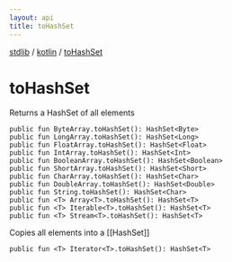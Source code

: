 ```yaml
---
layout: api
title: toHashSet
---
```

[stdlib](../index.md) / [kotlin](index.md) / [toHashSet](toHashSet.md)

# toHashSet
Returns a HashSet of all elements
```
public fun ByteArray.toHashSet(): HashSet<Byte>
public fun LongArray.toHashSet(): HashSet<Long>
public fun FloatArray.toHashSet(): HashSet<Float>
public fun IntArray.toHashSet(): HashSet<Int>
public fun BooleanArray.toHashSet(): HashSet<Boolean>
public fun ShortArray.toHashSet(): HashSet<Short>
public fun CharArray.toHashSet(): HashSet<Char>
public fun DoubleArray.toHashSet(): HashSet<Double>
public fun String.toHashSet(): HashSet<Char>
public fun <T> Array<T>.toHashSet(): HashSet<T>
public fun <T> Iterable<T>.toHashSet(): HashSet<T>
public fun <T> Stream<T>.toHashSet(): HashSet<T>
```
Copies all elements into a [[HashSet]]
```
public fun <T> Iterator<T>.toHashSet(): HashSet<T>
```
